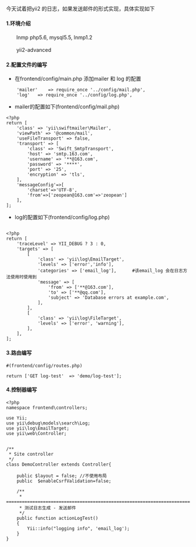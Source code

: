 今天试着把yii2 的日志，如果发送邮件的形式实现，具体实现如下

#### 1.环境介绍

　　lnmp php5.6, mysql5.5, lnmp1.2 

　　yii2-advanced
　　
#### 2.配置文件的编写

- 在frontend/config/main.php 添加mailer 和 log 的配置

```
    'mailer'    => require_once '../config/mail.php',
    'log'   => require_once '../config/log.php',

```

- mailer的配置如下(frontend/config/mail.php)
```
<?php
return [
    'class' => 'yii\swiftmailer\Mailer',
    'viewPath' => '@common/mail',
    'useFileTransport' => false,
    'transport' => [
        'class' => 'Swift_SmtpTransport',
        'host' => 'smtp.163.com',
        'username' => '**@163.com',
        'password' => '****',
        'port' => '25',
        'encryption' => 'tls',
    ],
    'messageConfig'=>[
        'charset'=>'UTF-8',
        'from'=>['zeopean@163.com'=>'zeopean']
    ],
];

```

- log的配置如下(frontend/config/log.php)
```

<?php
return [
    'traceLevel' => YII_DEBUG ? 3 : 0,
    'targets' => [
        [
            'class' => 'yii\log\EmailTarget',
            'levels' => ['error','info'],
            'categories' => ['email_log'],      #该email_log 会在日志方法使用时使用到
            'message' => [
                'from' => ['**@163.com'],
                'to' => ['**@qq.com'],
                'subject' => 'Database errors at example.com',
            ],
        ],
        [
            'class' => 'yii\log\FileTarget',
            'levels' => ['error', 'warning'],
        ],
    ],
];

```

#### 3.路由编写
```
#(frontend/config/routes.php)

return ['GET log-test'  => 'demo/log-test'];

```

#### 4.控制器编写

```
<?php
namespace frontend\controllers;

use Yii;
use yii\debug\models\search\Log;
use yii\log\EmailTarget;
use yii\web\Controller;


/**
 * Site controller
 */
class DemoController extends Controller{

    public $layout = false; //不使用布局
    public  $enableCsrfValidation=false;
    
    /**
     * ======================================================================
     * 测试日志生成 - 发送邮件
     */
    public function actionLogTest()
    {
        Yii::info("logging info", 'email_log');
    }
}


```
